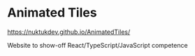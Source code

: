 # Animated Tiles
https://nuktukdev.github.io/AnimatedTiles/

Website to show-off React/TypeScript/JavaScript competence
